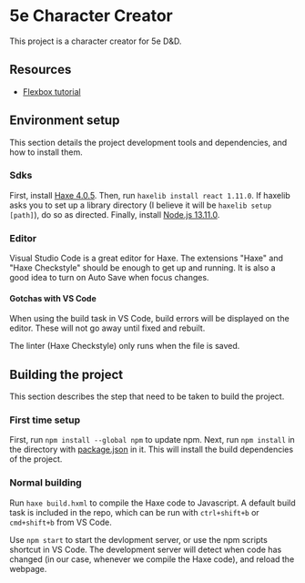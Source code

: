 # 5e Character Creator

This project is a character creator for 5e D&D.

## Resources

* [Flexbox tutorial](https://www.youtube.com/watch?v=k32voqQhODc)

## Environment setup

This section details the project development tools and dependencies, and how to install them.

### Sdks

First, install [Haxe 4.0.5](https://haxe.org/download/). Then, run `haxelib install react 1.11.0`. If haxelib asks you to set up a library directory (I believe it will be `haxelib setup [path]`), do so as directed. Finally, install [Node.js 13.11.0](https://nodejs.org/en/).

### Editor

Visual Studio Code is a great editor for Haxe. The extensions "Haxe" and "Haxe Checkstyle" should be enough to get up and running. It is also a good idea to turn on Auto Save when focus changes.

#### Gotchas with VS Code

When using the build task in VS Code, build errors will be displayed on the editor. These will not go away until fixed and rebuilt.

The linter (Haxe Checkstyle) only runs when the file is saved.

## Building the project

This section describes the step that need to be taken to build the project.

### First time setup

First, run `npm install --global npm` to update npm. Next, run `npm install` in the directory with [package.json](package.json) in it. This will install the build dependencies of the project.

### Normal building

Run `haxe build.hxml` to compile the Haxe code to Javascript. A default build task is included in the repo, which can be run with `ctrl+shift+b` or `cmd+shift+b` from VS Code.

Use `npm start` to start the devlopment server, or use the npm scripts shortcut in VS Code. The development server will detect when code has changed (in our case, whenever we compile the Haxe code), and reload the webpage.
